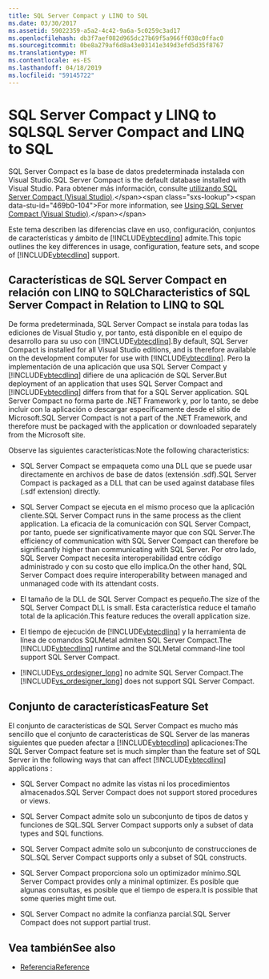 ```yaml
---
title: SQL Server Compact y LINQ to SQL
ms.date: 03/30/2017
ms.assetid: 59022359-a5a2-4c42-9a6a-5c0259c3ad17
ms.openlocfilehash: db3f7aef082d965dc27b69f5a966ff038c0ffac0
ms.sourcegitcommit: 0be8a279af6d8a43e03141e349d3efd5d35f8767
ms.translationtype: MT
ms.contentlocale: es-ES
ms.lasthandoff: 04/18/2019
ms.locfileid: "59145722"
---
```

# <a name="sql-server-compact-and-linq-to-sql"></a><span data-ttu-id="469b0-102">SQL Server Compact y LINQ to SQL</span><span class="sxs-lookup"><span data-stu-id="469b0-102">SQL Server Compact and LINQ to SQL</span></span>
<span data-ttu-id="469b0-103">SQL Server Compact es la base de datos predeterminada instalada con Visual Studio.</span><span class="sxs-lookup"><span data-stu-id="469b0-103">SQL Server Compact is the default database installed with Visual Studio.</span></span> <span data-ttu-id="469b0-104">Para obtener más información, consulte [utilizando SQL Server Compact (Visual Studio)](https://docs.microsoft.com/previous-versions/visualstudio/visual-studio-2012/aa983321(v=vs.110)).</span><span class="sxs-lookup"><span data-stu-id="469b0-104">For more information, see [Using SQL Server Compact (Visual Studio)](https://docs.microsoft.com/previous-versions/visualstudio/visual-studio-2012/aa983321(v=vs.110)).</span></span>  
  
 <span data-ttu-id="469b0-105">Este tema describen las diferencias clave en uso, configuración, conjuntos de características y ámbito de [!INCLUDE[vbtecdlinq](../../../../../../includes/vbtecdlinq-md.md)] admite.</span><span class="sxs-lookup"><span data-stu-id="469b0-105">This topic outlines the key differences in usage, configuration, feature sets, and scope of [!INCLUDE[vbtecdlinq](../../../../../../includes/vbtecdlinq-md.md)] support.</span></span>  
  
## <a name="characteristics-of-sql-server-compact-in-relation-to-linq-to-sql"></a><span data-ttu-id="469b0-106">Características de SQL Server Compact en relación con LINQ to SQL</span><span class="sxs-lookup"><span data-stu-id="469b0-106">Characteristics of SQL Server Compact in Relation to LINQ to SQL</span></span>  
 <span data-ttu-id="469b0-107">De forma predeterminada, SQL Server Compact se instala para todas las ediciones de Visual Studio y, por tanto, está disponible en el equipo de desarrollo para su uso con [!INCLUDE[vbtecdlinq](../../../../../../includes/vbtecdlinq-md.md)].</span><span class="sxs-lookup"><span data-stu-id="469b0-107">By default, SQL Server Compact is installed for all Visual Studio editions, and is therefore available on the development computer for use with [!INCLUDE[vbtecdlinq](../../../../../../includes/vbtecdlinq-md.md)].</span></span> <span data-ttu-id="469b0-108">Pero la implementación de una aplicación que usa SQL Server Compact y [!INCLUDE[vbtecdlinq](../../../../../../includes/vbtecdlinq-md.md)] difiere de una aplicación de SQL Server.</span><span class="sxs-lookup"><span data-stu-id="469b0-108">But deployment of an application that uses SQL Server Compact and [!INCLUDE[vbtecdlinq](../../../../../../includes/vbtecdlinq-md.md)] differs from that for a SQL Server application.</span></span> <span data-ttu-id="469b0-109">SQL Server Compact no forma parte de .NET Framework y, por lo tanto, se debe incluir con la aplicación o descargar específicamente desde el sitio de Microsoft.</span><span class="sxs-lookup"><span data-stu-id="469b0-109">SQL Server Compact is not a part of the .NET Framework, and therefore must be packaged with the application or downloaded separately from the Microsoft site.</span></span>  
  
 <span data-ttu-id="469b0-110">Observe las siguientes características:</span><span class="sxs-lookup"><span data-stu-id="469b0-110">Note the following characteristics:</span></span>  
  
-   <span data-ttu-id="469b0-111">SQL Server Compact se empaqueta como una DLL que se puede usar directamente en archivos de base de datos (extensión .sdf).</span><span class="sxs-lookup"><span data-stu-id="469b0-111">SQL Server Compact is packaged as a DLL that can be used against database files (.sdf extension) directly.</span></span>  
  
-   <span data-ttu-id="469b0-112">SQL Server Compact se ejecuta en el mismo proceso que la aplicación cliente.</span><span class="sxs-lookup"><span data-stu-id="469b0-112">SQL Server Compact runs in the same process as the client application.</span></span> <span data-ttu-id="469b0-113">La eficacia de la comunicación con SQL Server Compact, por tanto, puede ser significativamente mayor que con SQL Server.</span><span class="sxs-lookup"><span data-stu-id="469b0-113">The efficiency of communication with SQL Server Compact can therefore be significantly higher than communicating with SQL Server.</span></span> <span data-ttu-id="469b0-114">Por otro lado, SQL Server Compact necesita interoperabilidad entre código administrado y con su costo que ello implica.</span><span class="sxs-lookup"><span data-stu-id="469b0-114">On the other hand, SQL Server Compact does require interoperability between managed and unmanaged code with its attendant costs.</span></span>  
  
-   <span data-ttu-id="469b0-115">El tamaño de la DLL de SQL Server Compact es pequeño.</span><span class="sxs-lookup"><span data-stu-id="469b0-115">The size of the SQL Server Compact DLL is small.</span></span> <span data-ttu-id="469b0-116">Esta característica reduce el tamaño total de la aplicación.</span><span class="sxs-lookup"><span data-stu-id="469b0-116">This feature reduces the overall application size.</span></span>  
  
-   <span data-ttu-id="469b0-117">El tiempo de ejecución de [!INCLUDE[vbtecdlinq](../../../../../../includes/vbtecdlinq-md.md)] y la herramienta de línea de comandos SQLMetal admiten SQL Server Compact.</span><span class="sxs-lookup"><span data-stu-id="469b0-117">The [!INCLUDE[vbtecdlinq](../../../../../../includes/vbtecdlinq-md.md)] runtime and the SQLMetal command-line tool support SQL Server Compact.</span></span>  
  
-   <span data-ttu-id="469b0-118">[!INCLUDE[vs_ordesigner_long](../../../../../../includes/vs-ordesigner-long-md.md)] no admite SQL Server Compact.</span><span class="sxs-lookup"><span data-stu-id="469b0-118">The [!INCLUDE[vs_ordesigner_long](../../../../../../includes/vs-ordesigner-long-md.md)] does not support SQL Server Compact.</span></span>  
  
## <a name="feature-set"></a><span data-ttu-id="469b0-119">Conjunto de características</span><span class="sxs-lookup"><span data-stu-id="469b0-119">Feature Set</span></span>  
 <span data-ttu-id="469b0-120">El conjunto de características de SQL Server Compact es mucho más sencillo que el conjunto de características de SQL Server de las maneras siguientes que pueden afectar a [!INCLUDE[vbtecdlinq](../../../../../../includes/vbtecdlinq-md.md)] aplicaciones:</span><span class="sxs-lookup"><span data-stu-id="469b0-120">The SQL Server Compact feature set is much simpler than the feature set of SQL Server in the following ways that can affect [!INCLUDE[vbtecdlinq](../../../../../../includes/vbtecdlinq-md.md)] applications :</span></span>  
  
-   <span data-ttu-id="469b0-121">SQL Server Compact no admite las vistas ni los procedimientos almacenados.</span><span class="sxs-lookup"><span data-stu-id="469b0-121">SQL Server Compact does not support stored procedures or views.</span></span>  
  
-   <span data-ttu-id="469b0-122">SQL Server Compact admite solo un subconjunto de tipos de datos y funciones de SQL.</span><span class="sxs-lookup"><span data-stu-id="469b0-122">SQL Server Compact supports only a subset of data types and SQL functions.</span></span>  
  
-   <span data-ttu-id="469b0-123">SQL Server Compact admite solo un subconjunto de construcciones de SQL.</span><span class="sxs-lookup"><span data-stu-id="469b0-123">SQL Server Compact supports only a subset of SQL constructs.</span></span>  
  
-   <span data-ttu-id="469b0-124">SQL Server Compact proporciona solo un optimizador mínimo.</span><span class="sxs-lookup"><span data-stu-id="469b0-124">SQL Server Compact provides only a minimal optimizer.</span></span> <span data-ttu-id="469b0-125">Es posible que algunas consultas, es posible que el tiempo de espera.</span><span class="sxs-lookup"><span data-stu-id="469b0-125">It is possible that some queries might time out.</span></span>  
  
-   <span data-ttu-id="469b0-126">SQL Server Compact no admite la confianza parcial.</span><span class="sxs-lookup"><span data-stu-id="469b0-126">SQL Server Compact does not support partial trust.</span></span>  
  
## <a name="see-also"></a><span data-ttu-id="469b0-127">Vea también</span><span class="sxs-lookup"><span data-stu-id="469b0-127">See also</span></span>

- [<span data-ttu-id="469b0-128">Referencia</span><span class="sxs-lookup"><span data-stu-id="469b0-128">Reference</span></span>](../../../../../../docs/framework/data/adonet/sql/linq/reference.md)
